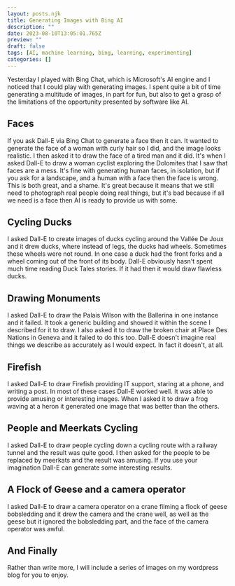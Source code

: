 ```yaml
---
layout: posts.njk
title: Generating Images with Bing AI
description: ""
date: 2023-08-10T13:05:01.765Z
preview: ""
draft: false
tags: [AI, machine learning, bing, learning, experimenting]
categories: []
---
```


Yesterday I played with Bing Chat, which is Microsoft's AI engine and I noticed that I could play with generating images. I spent quite a bit of time generating a multitude of images, in part for fun, but also to get a grasp of the limitations of the opportunity presented by software like AI.

## Faces

If you ask Dall-E via Bing Chat to generate a face then it can. It wanted to generate the face of a woman with curly hair so I did, and the image looks realistic. I then asked it to draw the face of a tired man and it did. It's when I asked Dall-E to draw a woman cyclist exploring the Dolomites that I saw that faces are a mess. It's fine with generating human faces, in isolation, but if you ask for a landscape, and a human with a face then the face is wrong. This is both great, and a shame. It's great because it means that we still need to photograph real people doing real things, but it's bad because if all we need is a face then AI is ready to provide us with some.

## Cycling Ducks

I asked Dall-E to create images of ducks cycling around the Vallée De Joux and it drew ducks, where instead of legs, the ducks had wheels. Sometimes these wheels were not round. In one case a duck had the front forks and a wheel coming out of the front of its body. Dall-E obviously hasn't spent much time reading Duck Tales stories. If it had then it would draw flawless ducks.

## Drawing Monuments

I asked Dall-E to draw the Palais Wilson with the Ballerina in one instance and it failed. It took a generic building and showed it within the scene I described for it to draw. I also asked it to draw the broken chair at Place Des Nations in Geneva and it failed to do this too. Dall-E doesn't imagine real things we describe as accurately as I would expect. In fact it doesn't, at all.

## Firefish

I asked Dall-E to draw Firefish providing IT support, staring at a phone, and writing a post. In most of these cases Dall-E worked well. It was able to provide amusing or interesting images. When I asked it to draw a frog waving at a heron it generated one image that was better than the others.

## People and Meerkats Cycling

I asked Dall-E to draw people cycling down a cycling route with a railway tunnel and the result was quite good. I then asked for the people to be replaced by meerkats and the result was amusing. If you use your imagination Dall-E can generate some interesting results. 

## A Flock of Geese and a camera operator

I asked Dall-E to draw a camera operator on a crane filming a flock of geese bobsledding and it drew the camera and the crane well, as well as the geese but it ignored the bobsledding part, and the face of the camera operator was awful.

## And Finally

Rather than write more, I will include a series of images on my wordpress blog for you to enjoy.
